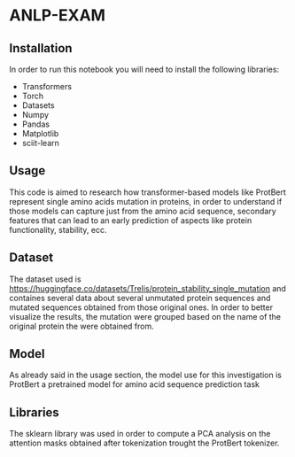 # ANLP-EXAM
## Installation 
In order to run this notebook you will need to install the following libraries:
- Transformers
- Torch
- Datasets
- Numpy
- Pandas
- Matplotlib
- sciit-learn
## Usage
This code is aimed to research how transformer-based models like ProtBert represent single amino acids mutation in proteins, in order to understand if those models can capture just from the amino acid sequence, secondary features that can lead to an early prediction of aspects like protein functionality, stability, ecc.
## Dataset 
The dataset used is https://huggingface.co/datasets/Trelis/protein_stability_single_mutation and containes several data about several unmutated protein sequences and mutated sequences obtained from those original ones.
In order to better visualize the results, the mutation were grouped based on the name of the original protein the were obtained from.
## Model 
As already said in the usage section, the model use for this investigation is ProtBert a pretrained model for amino acid sequence prediction task
## Libraries
The sklearn library was used in order to compute a PCA analysis on the attention masks obtained after tokenization trought the ProtBert tokenizer.

